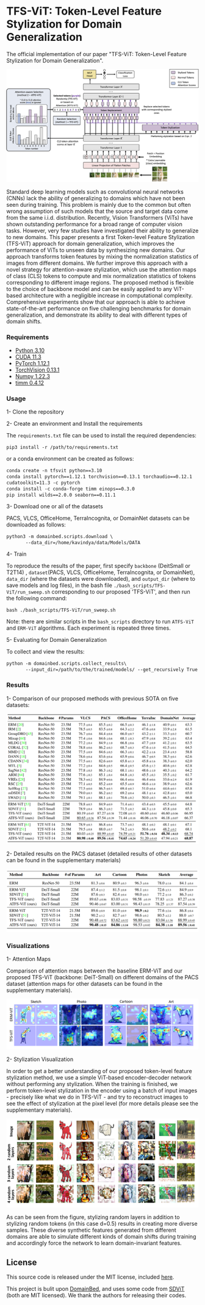 # TFS-ViT: Token-Level Feature Stylization for Domain Generalization

The official implementation of our paper "TFS-ViT: Token-Level Feature Stylization for Domain Generalization".

![image](figs/main.png)

Standard deep learning models such as convolutional neural networks (CNNs) lack the ability of generalizing to domains which have not been seen during training. This problem is mainly due to the common but often wrong assumption of such models that the source and target data come from the same i.i.d. distribution. Recently, Vision Transformers (ViTs) have shown outstanding performance for a broad range of computer vision tasks. However, very few studies have investigated their ability to generalize to new domains. This paper presents a first Token-level Feature Stylization (TFS-ViT) approach for domain generalization, which improves the performance of ViTs to unseen data by synthesizing new domains. Our approach transforms token features by mixing the normalization statistics of images from different domains. We further improve this approach with a novel strategy for attention-aware stylization, which use the attention maps of class (CLS) tokens to compute and mix normalization statistics of tokens corresponding to different image regions. The proposed method is flexible to the choice of backbone model and can be easily applied to any ViT-based architecture with a negligible increase in computational complexity. Comprehensive experiments show that our approach is able to achieve state-of-the-art performance on five challenging benchmarks for domain generalization, and demonstrate its ability to deal with different types of domain shifts.

### Requirements
- [Python 3.10](https://www.python.org/)
- [CUDA 11.3](https://developer.nvidia.com/cuda-zone)
- [PyTorch 1.12.1](https://pytorch.org/)
- [TorchVision 0.13.1](https://pytorch.org/)
- [Numpy 1.22.3](https://numpy.org/)
- [timm 0.4.12](https://github.com/rwightman/pytorch-image-models)



### Usage
1- Clone the repository

2- Create an environment and Install the requirements

The `requirements.txt` file can be used to install the required dependencies:
```
pip3 install -r /path/to/requirements.txt 
```
or a conda environment can be created as follows:

```
conda create -n tfsvit python==3.10
conda install pytorch==1.12.1 torchvision==0.13.1 torchaudio==0.12.1 cudatoolkit=11.3 -c pytorch
conda install -c conda-forge timm einops==0.3.0
pip install wilds==2.0.0 seaborn==0.11.1
```

3- Download one or all of the datasets

PACS, VLCS, OfficeHome, TerraIncognita, or DomainNet datasets can be downloaded as follows:
```
python3 -m domainbed.scripts.download \
       --data_dir=/home/kavindya/data/Models/DATA
```

4- Train

To reproduce the results of the paper, first specify `backbone` (DeitSmall or T2T14) , `dataset`(PACS, VLCS, OfficeHome, TerraIncognita, or DomainNet), `data_dir` (where the datasets were downloaded), and `output_dir` (where to save models and log files), in the bash file `./bash_scripts/TFS-ViT/run_sweep.sh` corresponding to our proposed 'TFS-ViT', and then run the following command:

```
bash ./bash_scripts/TFS-ViT/run_sweep.sh
```


Note: there are similar scripts in the `bash_scripts` directory to run `ATFS-ViT` and `ERM-ViT` algorithms. Each experiment is repeated three times. 

5- Evaluating for Domain Generalization

To collect and view the results:

```
python -m domainbed.scripts.collect_results\
       --input_dir=/path/to/the/trained/models/ --get_recursively True
```

### Results
1- Comparison of our proposed methods with previous SOTA on five datasets:

![image](figs/res1.png)

2- Detailed results on the PACS dataset (detailed results of other datasets can be found in the supplementary materials)

![image](figs/res2.png)


### Visualizations
1- Attention Maps

Comparison of attention maps between the baseline ERM-ViT and our proposed TFS-ViT (backbone: DeiT-Small) on different domains of the PACS dataset (attention maps for other datasets can be found in the supplementary materials).

![image](figs/vis1.png)

2- Stylization Visualization 

In order to get a better understanding of our proposed token-level feature stylization method, we use a simple ViT-based encoder-decoder network without performing any stylization. When the training is finished, we perform token-level stylization in the encoder using a batch of input images - precisely like what we do in TFS-ViT - and try to reconstruct images to see the effect of stylization at the pixel level (for more details please see the supplementary materials).

![image](figs/vis2.png)

As can be seen from the figure, stylizing random layers in addition to stylizing random tokens (in this case d=0.5) results in creating more diverse samples. These diverse synthetic features generated from different domains are able to simulate different kinds of domain shifts during training and accordingly force the network to learn domain-invariant features.


## License

This source code is released under the MIT license, included [here](./LICENSE).

This project is bulit upon [DomainBed](https://github.com/facebookresearch/DomainBed), and uses some code from [SDViT](https://github.com/maryam089/sdvit) (both are MIT licensed). We thank the authors for releasing their codes.
